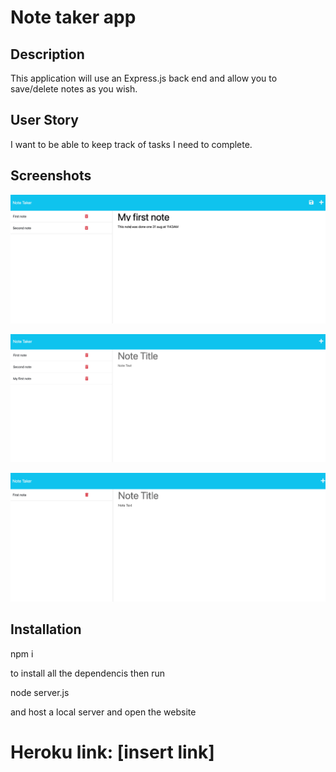 # Note taker app

## Description

This application will use an Express.js back end and allow you to save/delete notes as you wish.

## User Story

I want to be able to keep track of tasks I need to complete.

## Screenshots 

![First note](/Develop/routes/public/assets/images/firstnote.png)

![Saved note](/Develop/routes/public/assets/images/savednote.png)

![Deleted note](/Develop/routes/public/assets/images/deletednote.png)

## Installation 

npm i  

to install all the dependencis then run

node server.js 

and host a local server and open the website

# Heroku link: [insert link]